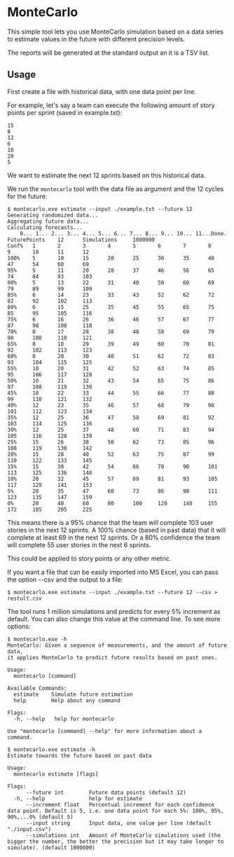 # MonteCarlo

This simple tool lets you use MonteCarlo simulation based on a data series to estimate
values in the future with different precision levels.

The reports will be generated at the standard output an it is a TSV list.

## Usage

First create a file with historical data, with one data point per line.

For example, let's say a team can execute the following amount of story points per sprint (saved in example.txt):

```
15
8
12
6
10
20
5
```

We want to estimate the next 12 sprints based on this historical data.

We run the `montecarlo` tool with the data file as argument and the 12 cycles for the future:

```
$ montecarlo.exe estimate --input ./example.txt --future 12
Generating randomized data...
Aggregating future data...
Calculating forecasts...
    0... 1... 2... 3... 4... 5... 6... 7... 8... 9... 10... 11...Done.
FuturePoints    12      Simulations     1000000
Conf%   1       2       3       4       5       6       7       8       9       10      11      12
100%    5       10      15      20      25      30      35      40      47      54      60      69
95%     5       11      20      28      37      46      56      65      74      84      93      103
90%     5       13      22      31      40      50      60      69      79      89      99      109
85%     6       14      23      33      43      52      62      72      82      92      102     113
80%     6       15      25      35      45      55      65      75      85      95      105     116
75%     6       16      26      36      46      57      67      77      87      98      108     118
70%     8       17      28      38      48      58      69      79      90      100     110     121
65%     8       18      29      39      49      60      70      81      92      102     113     123
60%     8       20      30      40      51      62      72      83      93      104     115     125
55%     10      20      31      42      52      63      74      85      95      106     117     128
50%     10      21      32      43      54      65      75      86      97      108     119     130
45%     10      22      33      44      55      66      77      88      99      110     121     132
40%     12      23      35      46      57      68      79      90      101     112     123     134
35%     12      25      36      47      58      69      81      92      103     114     125     136
30%     12      25      37      48      60      71      83      94      105     116     128     139
25%     15      26      38      50      62      73      85      96      108     119     130     142
20%     15      28      40      52      63      75      87      99      110     122     133     145
15%     15      30      42      54      66      78      90      101     113     125     136     148
10%     20      32      45      57      69      81      93      105     117     129     141     153
5%      20      35      47      60      73      86      98      111     123     135     147     159
0%      20      40      60      80      100     120     140     155     172     185     205     225
```

This means there is a 95% chance that the team will complete 103 user stories in the next 12 sprints. A 100% chance (based in past data) that it will complete at least 69 in the next 12 sprints. Or a 80% confidence the team will complete 55 user stories in the next 6 sprints.

This could be applied to story points or any other metric.

If you want a file that can be easily imported into MS Excel, you can pass the option --csv and the output to a file:

```
$ montecarlo.exe estimate --input ./example.txt --future 12 --csv > restult.csv
```

The tool runs 1 million simulations and predicts for every 5% increment as default. You can also change this value at the command line. To see more options:

```
$ montecarlo.exe -h
MonteCarlo: Given a sequence of measurements, and the amount of future data,
it applies MonteCarlo to predict future results based on past ones.

Usage:
  montecarlo [command]

Available Commands:
  estimate    Simulate future estimation
  help        Help about any command

Flags:
  -h, --help   help for montecarlo

Use "montecarlo [command] --help" for more information about a command.

$ montecarlo.exe estimate -h
Estimate towards the future based on past data

Usage:
  montecarlo estimate [flags]

Flags:
      --future int        Future data points (default 12)
  -h, --help              help for estimate
      --increment float   Percentual increment for each confidence data point. Default is 5, i.e. one data point for each 5%: 100%, 95%, 90%,...0% (default 5)
      --input string      Input data, one value per line (default "./input.csv")
      --simulations int   Amount of MonteCarlo simulations used (the bigger the number, the better the precision but it may take longer to simulate). (default 1000000)

```

